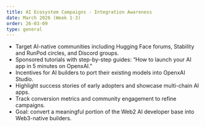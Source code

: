 ```yaml
---
title: AI Ecosystem Campaigns - Integration Awareness
date: March 2026 (Week 1-3)
order: 26-03-09
type: general
---
```


- Target AI-native communities including Hugging Face forums, Stability and RunPod circles, and Discord groups.
- Sponsored tutorials with step-by-step guides: “How to launch your AI app in 5 minutes on OpenxAI.”
- Incentives for AI builders to port their existing models into OpenxAI Studio.
- Highlight success stories of early adopters and showcase multi-chain AI apps.
- Track conversion metrics and community engagement to refine campaigns.
- Goal: convert a meaningful portion of the Web2 AI developer base into Web3-native builders.
